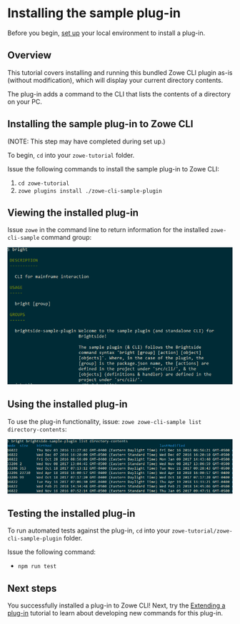 # Installing the sample plug-in

Before you begin, [set up](cli-setting-up.md) your local environment to install a plug-in.

## Overview
This tutorial covers installing and running this bundled Zowe CLI plugin as-is (without modification), which will display your current directory contents. 

The plug-in adds a command to the CLI that lists the contents of a directory on your PC. 

## Installing the sample plug-in to Zowe CLI

(NOTE: This step may have completed during set up.)

To begin, `cd` into your `zowe-tutorial` folder.

Issue the following commands to install the sample plug-in to Zowe CLI:
1. `cd zowe-tutorial`
2. `zowe plugins install ./zowe-cli-sample-plugin`

## Viewing the installed plug-in
Issue `zowe` in the command line to return information for the installed `zowe-cli-sample` command group:

![Installed](../images/guides/CLI/InstalledSample.png "Installed Sample Plugin")

## Using the installed plug-in
To use the plug-in functionality, issue: `zowe zowe-cli-sample list directory-contents`:

![Output](../images/guides/CLI/SampleOutput.png "Sample Plugin Output")

## Testing the installed plug-in
To run automated tests against the plug-in, `cd` into your `zowe-tutorial/zowe-cli-sample-plugin` folder.

Issue the following command:
* `npm run test`

## Next steps
You successfully installed a plug-in to Zowe CLI! Next, try the [Extending a plug-in](cli-extending-a-plugin.md) tutorial to learn about developing new commands for this plug-in. 